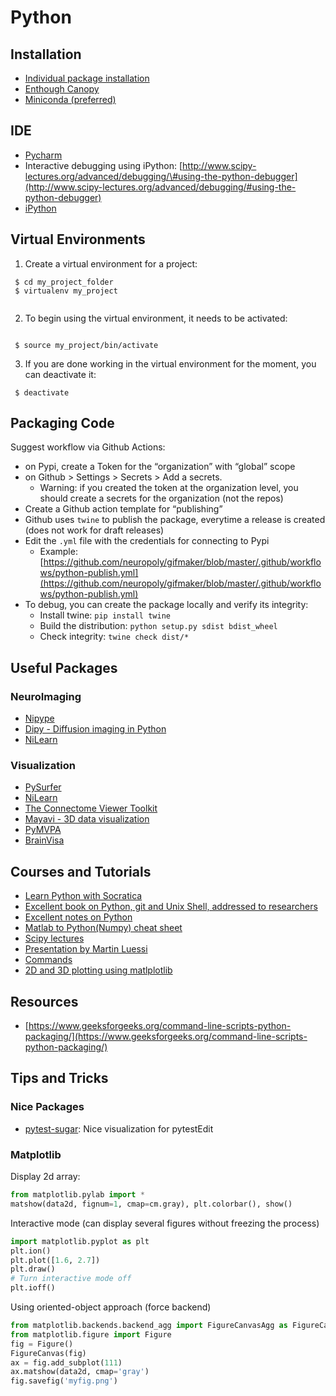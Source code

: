 # Python

## Installation

* [Individual package installation](https://www.neuro.polymtl.ca/tips_and_tricks/python/installation)
* [Enthough Canopy](https://www.neuro.polymtl.ca/tips_and_tricks/python/canopy)
* [Miniconda \(preferred\)](https://www.neuro.polymtl.ca/tips_and_tricks/python/miniconda)

## IDE

* [Pycharm](https://www.neuro.polymtl.ca/tips_and_tricks/python/pycharm)
* Interactive debugging using iPython: [http://www.scipy-lectures.org/advanced/debugging/\#using-the-python-debugger](http://www.scipy-lectures.org/advanced/debugging/#using-the-python-debugger)
* [iPython](http://ipython.org/)

## Virtual Environments

1. Create a virtual environment for a project:

```text
 $ cd my_project_folder
 $ virtualenv my_project
 
```

2. To begin using the virtual environment, it needs to be activated:

```text
 
 $ source my_project/bin/activate
```

3. If you are done working in the virtual environment for the moment, you can deactivate it:

```text
 $ deactivate
```

## Packaging Code

Suggest workflow via Github Actions:

* on Pypi, create a Token for the “organization” with “global” scope
* on Github &gt; Settings &gt; Secrets &gt; Add a secrets.
  * Warning: if you created the token at the organization level, you should create a secrets for the organization \(not the repos\)
* Create a Github action template for “publishing”
* Github uses `twine` to publish the package, everytime a release is created \(does not work for draft releases\)
* Edit the `.yml` file with the credentials for connecting to Pypi
  * Example: [https://github.com/neuropoly/gifmaker/blob/master/.github/workflows/python-publish.yml](https://github.com/neuropoly/gifmaker/blob/master/.github/workflows/python-publish.yml)
* To debug, you can create the package locally and verify its integrity:
  * Install twine: `pip install twine`
  * Build the distribution: `python setup.py sdist bdist_wheel`
  * Check integrity: `twine check dist/*`

## Useful Packages

### NeuroImaging

* [Nipype](http://nipy.sourceforge.net/nipype/0.6/index.html)
* [Dipy - Diffusion imaging in Python](http://nipy.org/dipy/index.html)
* [NiLearn](http://nilearn.github.io/)

### Visualization

* [PySurfer](https://pysurfer.github.io/)
* [NiLearn](http://nilearn.github.io/index.html)
* [The Connectome Viewer Toolkit](http://www.cmtk.org/)
* [Mayavi - 3D data visualization](https://pypi.python.org/pypi/mayavi)
* [PyMVPA](http://dev.pymvpa.org/)
* [BrainVisa](http://brainvisa.info/)

## Courses and Tutorials

* [Learn Python with Socratica](https://www.youtube.com/playlist?list=PLi01XoE8jYohWFPpC17Z-wWhPOSuh8Er-)
* [Excellent book on Python, git and Unix Shell, addressed to researchers](https://merely-useful.github.io/py-rse/index.html)
* [Excellent notes on Python](http://matthew-brett.github.io/pydagogue/index.html#)
* [Matlab to Python\(Numpy\) cheat sheet](http://mathesaurus.sourceforge.net/matlab-numpy.html)
* [Scipy lectures](http://scipy-lectures.github.io/)
* [Presentation by Martin Luessi](http://nmr.mgh.harvard.edu/whynhow/scientific_python_2012.html)
* [Commands](https://www.neuro.polymtl.ca/tips_and_tricks/python/commands)
* [2D and 3D plotting using matlplotlib](http://nbviewer.ipython.org/urls/raw.github.com/jrjohansson/scientific-python-lectures/master/Lecture-4-Matplotlib.ipynb)

## Resources

* [https://www.geeksforgeeks.org/command-line-scripts-python-packaging/](https://www.geeksforgeeks.org/command-line-scripts-python-packaging/)

## Tips and Tricks

### Nice Packages

- [pytest-sugar](https://github.com/Teemu/pytest-sugar): Nice visualization for pytestEdit

### Matplotlib

Display 2d array:

```python
from matplotlib.pylab import *
matshow(data2d, fignum=1, cmap=cm.gray), plt.colorbar(), show()
```

Interactive mode \(can display several figures without freezing the process\)

```python
import matplotlib.pyplot as plt
plt.ion()
plt.plot([1.6, 2.7])
plt.draw()
# Turn interactive mode off
plt.ioff()
```

Using oriented-object approach \(force backend\)

```python
from matplotlib.backends.backend_agg import FigureCanvasAgg as FigureCanvas
from matplotlib.figure import Figure
fig = Figure()
FigureCanvas(fig)
ax = fig.add_subplot(111)
ax.matshow(data2d, cmap='gray')
fig.savefig('myfig.png')

```

